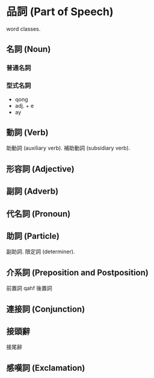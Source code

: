 # 品詞 (Part of Speech)

word classes.

## 名詞 (Noun)

### 普通名詞

### 型式名詞

* qong
* adj. + e
* ay

## 動詞 (Verb)

助動詞 (auxiliary verb). 補助動詞 (subsidiary verb).

## 形容詞 (Adjective)

## 副詞 (Adverb)

## 代名詞 (Pronoun)

## 助詞 (Particle)

副助詞. 限定詞 (determiner).

## 介系詞 (Preposition and Postposition)

前置詞 qahf 後置詞

## 連接詞 (Conjunction)

## 接頭辭

接尾辭

## 感嘆詞 (Exclamation)
